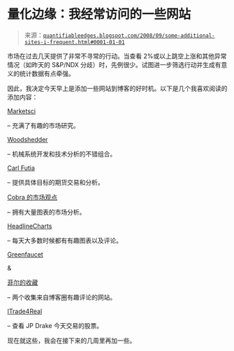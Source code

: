 <!--yml

分类：未分类

日期：2024-05-18 13:39:07

-->

# 量化边缘：我经常访问的一些网站

> 来源：[`quantifiableedges.blogspot.com/2008/09/some-additional-sites-i-frequent.html#0001-01-01`](http://quantifiableedges.blogspot.com/2008/09/some-additional-sites-i-frequent.html#0001-01-01)

市场在过去几天提供了非常不寻常的行动。当查看 2%或以上跳空上涨和其他异常情况（如昨天的 S&P/NDX 分歧）时，先例很少。试图进一步筛选行动并生成有意义的统计数据有点牵强。

因此，我决定今天早上是添加一些网站到博客的好时机。以下是几个我喜欢阅读的添加内容：

[Marketsci](http://marketsci.wordpress.com/)

– 充满了有趣的市场研究。

[Woodshedder](http://www.ibankcoin.com/woodshedderblog/)

– 机械系统开发和技术分析的不错组合。

[Carl Futia](http://carlfutia.blogspot.com/)

– 提供具体目标的期货交易和分析。

[Cobra 的市场观点](http://cobrasmarketview.blogspot.com/)

– 拥有大量图表的市场分析。

[HeadlineCharts](http://headlinecharts.blog.com/)

– 每天大多数时候都有有趣图表以及评论。

[Greenfaucet](http://www.greenfaucet.com/)

&

[菲尔的收藏](http://www.philstockworld.com/author/phils-favorites/)

– 两个收集来自博客圈有趣评论的网站。

[ITrade4Real](http://www.itrade4real.com/index.htm)

– 查看 JP Drake 今天交易的股票。

现在就这些，我会在接下来的几周里再加一些。
